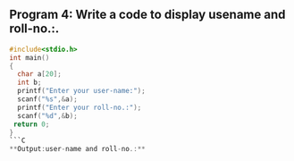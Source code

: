## Program 4: Write a code to display usename and roll-no.:.
```C
#include<stdio.h>
int main()
{
  char a[20];
  int b;
  printf("Enter your user-name:");
  scanf("%s",&a);
  printf("Enter your roll-no.:");
  scanf("%d",&b);
 return 0;
}
```C
**Output:user-name and roll-no.:**
